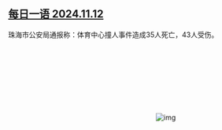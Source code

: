 <!--1731445888000-->
[每日一语 2024.11.12](https://chinadigitaltimes.net/chinese/713012.html)
------

<p>珠海市公安局通报称：体育中心撞人事件造成35人死亡，43人受伤。</p><p><img decoding="async" src="data:image/svg+xml,%3Csvg%20xmlns='http://www.w3.org/2000/svg'%20viewBox='0%200%200%200'%3E%3C/svg%3E" alt="img" data-lazy-src="https://chinadigitaltimes.net/chinese/files/2024/11/2024.11.12.png"><noscript><img decoding="async" src="https://chinadigitaltimes.net/chinese/files/2024/11/2024.11.12.png" alt="img"></noscript></p><div class="addtoany_share_save_container addtoany_content addtoany_content_bottom"><div class="a2a_kit a2a_kit_size_32 addtoany_list" data-a2a-url="https://chinadigitaltimes.net/chinese/713012.html" data-a2a-title="每日一语 2024.11.12"><a class="a2a_button_facebook" href="https://www.addtoany.com/add_to/facebook?linkurl=https%3A%2F%2Fchinadigitaltimes.net%2Fchinese%2F713012.html&amp;linkname=%E6%AF%8F%E6%97%A5%E4%B8%80%E8%AF%AD%202024.11.12" title="Facebook" rel="nofollow noopener" target="_blank"></a><a class="a2a_button_twitter" href="https://www.addtoany.com/add_to/twitter?linkurl=https%3A%2F%2Fchinadigitaltimes.net%2Fchinese%2F713012.html&amp;linkname=%E6%AF%8F%E6%97%A5%E4%B8%80%E8%AF%AD%202024.11.12" title="Twitter" rel="nofollow noopener" target="_blank"></a><a class="a2a_button_telegram" href="https://www.addtoany.com/add_to/telegram?linkurl=https%3A%2F%2Fchinadigitaltimes.net%2Fchinese%2F713012.html&amp;linkname=%E6%AF%8F%E6%97%A5%E4%B8%80%E8%AF%AD%202024.11.12" title="Telegram" rel="nofollow noopener" target="_blank"></a><a class="a2a_button_reddit" href="https://www.addtoany.com/add_to/reddit?linkurl=https%3A%2F%2Fchinadigitaltimes.net%2Fchinese%2F713012.html&amp;linkname=%E6%AF%8F%E6%97%A5%E4%B8%80%E8%AF%AD%202024.11.12" title="Reddit" rel="nofollow noopener" target="_blank"></a><a class="a2a_button_whatsapp" href="https://www.addtoany.com/add_to/whatsapp?linkurl=https%3A%2F%2Fchinadigitaltimes.net%2Fchinese%2F713012.html&amp;linkname=%E6%AF%8F%E6%97%A5%E4%B8%80%E8%AF%AD%202024.11.12" title="WhatsApp" rel="nofollow noopener" target="_blank"></a><a class="a2a_button_email" href="https://www.addtoany.com/add_to/email?linkurl=https%3A%2F%2Fchinadigitaltimes.net%2Fchinese%2F713012.html&amp;linkname=%E6%AF%8F%E6%97%A5%E4%B8%80%E8%AF%AD%202024.11.12" title="Email" rel="nofollow noopener" target="_blank"></a><a class="a2a_button_copy_link" href="https://www.addtoany.com/add_to/copy_link?linkurl=https%3A%2F%2Fchinadigitaltimes.net%2Fchinese%2F713012.html&amp;linkname=%E6%AF%8F%E6%97%A5%E4%B8%80%E8%AF%AD%202024.11.12" title="Copy Link" rel="nofollow noopener" target="_blank"></a><a class="a2a_dd addtoany_share_save addtoany_share" href="https://www.addtoany.com/share"></a></div></div>
